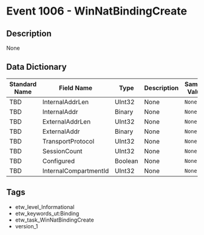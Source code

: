 # Event 1006 - WinNatBindingCreate

## Description
None

## Data Dictionary
|Standard Name|Field Name|Type|Description|Sample Value|
|---|---|---|---|---|
|TBD|InternalAddrLen|UInt32|None|`None`|
|TBD|InternalAddr|Binary|None|`None`|
|TBD|ExternalAddrLen|UInt32|None|`None`|
|TBD|ExternalAddr|Binary|None|`None`|
|TBD|TransportProtocol|UInt32|None|`None`|
|TBD|SessionCount|UInt32|None|`None`|
|TBD|Configured|Boolean|None|`None`|
|TBD|InternalCompartmentId|UInt32|None|`None`|

## Tags
* etw_level_Informational
* etw_keywords_ut:Binding
* etw_task_WinNatBindingCreate
* version_1